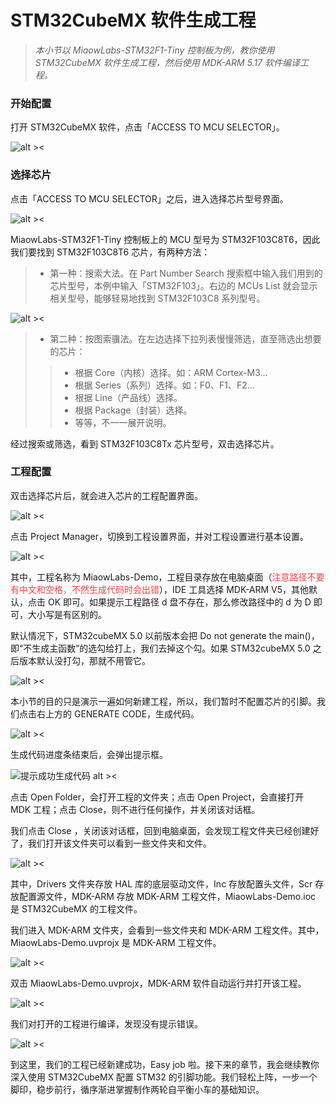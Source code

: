 # STM32CubeMX 软件生成工程

> *本小节以 MiaowLabs-STM32F1-Tiny 控制板为例，教你使用 STM32CubeMX 软件生成工程，然后使用 MDK-ARM 5.17 软件编译工程。*

### 开始配置

打开 STM32CubeMX 软件，点击「ACCESS TO MCU SELECTOR」。

![alt ><](/img/2019-06-23_194904.png)

### 选择芯片

点击「ACCESS TO MCU SELECTOR」之后，进入选择芯片型号界面。

![alt ><](/img/2019-06-23_195122.png)

MiaowLabs-STM32F1-Tiny 控制板上的 MCU 型号为 STM32F103C8T6，因此我们要找到 STM32F103C8T6 芯片，有两种方法：

> * 第一种：搜索大法。在 Part Number Search 搜索框中输入我们用到的芯片型号，本例中输入「STM32F103」。右边的 MCUs List 就会显示相关型号，能够轻易地找到 STM32F103C8 系列型号。

![alt ><](/img/2019-06-23_195336.png)

> * 第二种：按图索骥法。在左边选择下拉列表慢慢筛选，直至筛选出想要的芯片：
>> * 根据 Core（内核）选择。如：ARM Cortex-M3...
>> * 根据 Series（系列）选择。如：F0、F1、F2...
>> * 根据 Line（产品线）选择。
>> * 根据 Package（封装）选择。
>> * 等等，不一一展开说明。

经过搜索或筛选，看到 STM32F103C8Tx 芯片型号，双击选择芯片。

### 工程配置

双击选择芯片后，就会进入芯片的工程配置界面。

![alt ><](/img/2019-06-23_195400.png)

点击 Project Manager，切换到工程设置界面，并对工程设置进行基本设置。

![alt ><](/img/2019-06-23_200336.png)

其中，工程名称为 MiaowLabs-Demo，工程目录存放在电脑桌面（<font color="#FF4040">注意路径不要有中文和空格，不然生成代码时会出错</font>），IDE 工具选择 MDK-ARM V5，其他默认，点击 OK 即可。如果提示工程路径 d 盘不存在，那么修改路径中的 d 为 D 即可，大小写是有区别的。

默认情况下，STM32cubeMX 5.0 以前版本会把 Do not generate the main()，即“不生成主函数”的选勾给打上，我们去掉这个勾。如果 STM32cubeMX 5.0 之后版本默认没打勾，那就不用管它。

![alt ><](/img/2019-06-23_203314.png)

本小节的目的只是演示一遍如何新建工程，所以，我们暂时不配置芯片的引脚。我们点击右上方的 GENERATE CODE，生成代码。

![alt ><](/img/2019-06-23_200614.png)

生成代码进度条结束后，会弹出提示框。

![提示成功生成代码 alt ><](/img/2019-06-23_204829.png)

点击 Open Folder，会打开工程的文件夹；点击 Open Project，会直接打开 MDK 工程；点击 Close，则不进行任何操作，并关闭该对话框。

我们点击 Close ，关闭该对话框，回到电脑桌面，会发现工程文件夹已经创建好了，我们打开该文件夹可以看到一些文件夹和文件。

![alt ><](/img/2019-06-23_200658.png)

其中，Drivers 文件夹存放 HAL 库的底层驱动文件，Inc 存放配置头文件，Scr 存放配置源文件，MDK-ARM 存放 MDK-ARM 工程文件，MiaowLabs-Demo.ioc 是 STM32CubeMX 的工程文件。

我们进入 MDK-ARM 文件夹，会看到一些文件夹和 MDK-ARM 工程文件。其中，MiaowLabs-Demo.uvprojx 是 MDK-ARM 工程文件。

![alt ><](/img/2019-06-23_200723.png)

双击 MiaowLabs-Demo.uvprojx，MDK-ARM 软件自动运行并打开该工程。

![alt ><](/img/2019-06-23_200723.png)

我们对打开的工程进行编译，发现没有提示错误。

![alt ><](/img/2019-06-23_204049.png)

到这里，我们的工程已经新建成功，Easy job 啦。接下来的章节，我会继续教你深入使用 STM32CubeMX 配置 STM32 的引脚功能。我们轻松上阵，一步一个脚印，稳步前行，循序渐进掌握制作两轮自平衡小车的基础知识。



